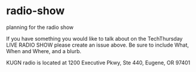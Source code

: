 # radio-show
planning for the radio show

If you have something you would like to talk about on the TechThursday LIVE RADIO SHOW please create an issue above.  Be sure to include What, When and Where, and a blurb.

KUGN radio is located at 
1200 Executive Pkwy, Ste 440, Eugene, OR 97401
